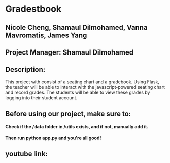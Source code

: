# Gradestbook
## Nicole Cheng, Shamaul Dilmohamed, Vanna Mavromatis, James Yang

## Project Manager: Shamaul Dilmohamed

## Description:
This project with consist of a seating chart and a gradebook. Using Flask, the teacher will be able to interact with the javascript-powered seating chart and record grades. The students will be able to view these grades by logging into their student account.


## Before using our project, make sure to:
#### Check if the /data folder in /utils exists, and if not, manually add it. 
#### Then run python app.py and you're all good!

## youtube link:

